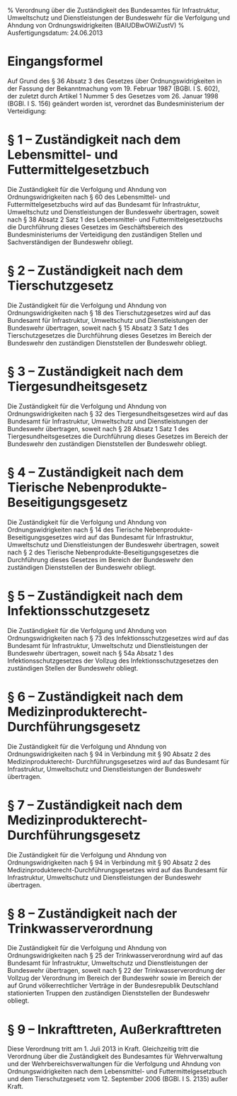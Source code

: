 % Verordnung über die Zuständigkeit des Bundesamtes für Infrastruktur, Umweltschutz und Dienstleistungen der Bundeswehr für die Verfolgung und Ahndung von Ordnungswidrigkeiten  (BAIUDBwOWiZustV)
% Ausfertigungsdatum: 24.06.2013
 
# Eingangsformel

Auf Grund des § 36 Absatz 3 des Gesetzes über Ordnungswidrigkeiten in der Fassung der Bekanntmachung vom 19. Februar 1987 (BGBl. I S. 602), der zuletzt durch Artikel 1 Nummer 5 des Gesetzes vom 26. Januar 1998 (BGBl. I S. 156) geändert worden ist, verordnet das Bundesministerium der Verteidigung:

# § 1 – Zuständigkeit nach dem Lebensmittel- und Futtermittelgesetzbuch

Die Zuständigkeit für die Verfolgung und Ahndung von Ordnungswidrigkeiten nach § 60 des Lebensmittel- und Futtermittelgesetzbuchs wird auf das Bundesamt für Infrastruktur, Umweltschutz und Dienstleistungen der Bundeswehr übertragen, soweit nach § 38 Absatz 2 Satz 1 des Lebensmittel- und Futtermittelgesetzbuchs die Durchführung dieses Gesetzes im Geschäftsbereich des Bundesministeriums der Verteidigung den zuständigen Stellen und Sachverständigen der Bundeswehr obliegt.

# § 2 – Zuständigkeit nach dem Tierschutzgesetz

Die Zuständigkeit für die Verfolgung und Ahndung von Ordnungswidrigkeiten nach § 18 des Tierschutzgesetzes wird auf das Bundesamt für Infrastruktur, Umweltschutz und Dienstleistungen der Bundeswehr übertragen, soweit nach § 15 Absatz 3 Satz 1 des Tierschutzgesetzes die Durchführung dieses Gesetzes im Bereich der Bundeswehr den zuständigen Dienststellen der Bundeswehr obliegt.

# § 3 – Zuständigkeit nach dem Tiergesundheitsgesetz

Die Zuständigkeit für die Verfolgung und Ahndung von Ordnungswidrigkeiten nach § 32 des Tiergesundheitsgesetzes wird auf das Bundesamt für Infrastruktur, Umweltschutz und Dienstleistungen der Bundeswehr übertragen, soweit nach § 28 Absatz 1 Satz 1 des Tiergesundheitsgesetzes die Durchführung dieses Gesetzes im Bereich der Bundeswehr den zuständigen Dienststellen der Bundeswehr obliegt.

# § 4 – Zuständigkeit nach dem Tierische Nebenprodukte-Beseitigungsgesetz

Die Zuständigkeit für die Verfolgung und Ahndung von Ordnungswidrigkeiten nach § 14 des Tierische Nebenprodukte-Beseitigungsgesetzes wird auf das Bundesamt für Infrastruktur, Umweltschutz und Dienstleistungen der Bundeswehr übertragen, soweit nach § 2 des Tierische Nebenprodukte-Beseitigungsgesetzes die Durchführung dieses Gesetzes im Bereich der Bundeswehr den zuständigen Dienststellen der Bundeswehr obliegt.

# § 5 – Zuständigkeit nach dem Infektionsschutzgesetz

Die Zuständigkeit für die Verfolgung und Ahndung von Ordnungswidrigkeiten nach § 73 des Infektionsschutzgesetzes wird auf das Bundesamt für Infrastruktur, Umweltschutz und Dienstleistungen der Bundeswehr übertragen, soweit nach § 54a Absatz 1 des Infektionsschutzgesetzes der Vollzug des Infektionsschutzgesetzes den zuständigen Stellen der Bundeswehr obliegt.

# § 6 – Zuständigkeit nach dem Medizinprodukterecht-Durchführungsgesetz

Die Zuständigkeit für die Verfolgung und Ahndung von Ordnungswidrigkeiten nach § 94 in Verbindung mit § 90 Absatz 2 des Medizinprodukterecht- Durchführungsgesetzes wird auf das Bundesamt für Infrastruktur, Umweltschutz und Dienstleistungen der Bundeswehr übertragen.

# § 7 – Zuständigkeit nach dem Medizinprodukterecht-Durchführungsgesetz

Die Zuständigkeit für die Verfolgung und Ahndung von Ordnungswidrigkeiten nach § 94 in Verbindung mit § 90 Absatz 2 des Medizinprodukterecht-Durchführungsgesetzes wird auf das Bundesamt für Infrastruktur, Umweltschutz und Dienstleistungen der Bundeswehr übertragen.

# § 8 – Zuständigkeit nach der Trinkwasserverordnung

Die Zuständigkeit für die Verfolgung und Ahndung von Ordnungswidrigkeiten nach § 25 der Trinkwasserverordnung wird auf das Bundesamt für Infrastruktur, Umweltschutz und Dienstleistungen der Bundeswehr übertragen, soweit nach § 22 der Trinkwasserverordnung der Vollzug der Verordnung im Bereich der Bundeswehr sowie im Bereich der auf Grund völkerrechtlicher Verträge in der Bundesrepublik Deutschland stationierten Truppen den zuständigen Dienststellen der Bundeswehr obliegt.

# § 9 – Inkrafttreten, Außerkrafttreten

Diese Verordnung tritt am 1. Juli 2013 in Kraft. Gleichzeitig tritt die Verordnung über die Zuständigkeit des Bundesamtes für Wehrverwaltung und der Wehrbereichsverwaltungen für die Verfolgung und Ahndung von Ordnungswidrigkeiten nach dem Lebensmittel- und Futtermittelgesetzbuch und dem Tierschutzgesetz vom 12. September 2006 (BGBl. I S. 2135) außer Kraft.
